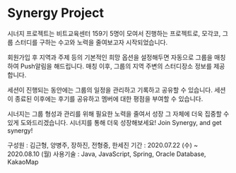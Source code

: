 # Synergy Project

시너지 프로젝트는 비트교육센터 159기 5명이 모여서 진행하는 프로젝트로,
모각코, 그룹 스터디를 구하는 수고와 노력을 줄여보고자 시작되었습니다.

회원가입 후 지역과 주제 등의 기본적인 희망 옵션을 설정해두면
자동으로 그룹을 매칭하여 Push알림을 해드립니다.
매칭 이후, 그룹의 지역 주변의 스터디장소 정보를 제공합니다.

세션이 진행되는 동안에는 그룹의 일정을 관리하고 기록하고 공유할 수 있습니다.
세션이 종료된 이후에는 후기를 공유하고 멤버에 대한 평점을 부여할 수 있습니다.

시너지는 그룹 형성과 관리를 위해 필요한 노력을 줄여서
성장 그 자체에 더욱 집중할 수 있게 도와드리겠습니다.
시너지를 통해 더욱 성장해보세요!
Join Synergy, and get synergy!

구성원 : 김근형, 양병주, 장하진, 전형중, 한세진
기간 : 2020.07.22 (수) ~ 2020.08.10 (월)
사용기술 : Java, JavaScript, Spring, Oracle Database, KakaoMap
